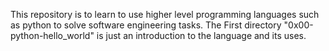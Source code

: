 This repository is to learn to use higher level programming languages such as python to solve software engineering tasks.
The First directory "0x00-python-hello_world" is just an introduction to the language and its uses.
